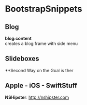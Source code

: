 # BootstrapSnippets

## Blog 

**blog:content**  
creates a blog frame with side menu 



## Slideboxes

**Second Way on the Goal is ther


## Apple - iOS - SwiftStuff

**NSHipster**:  http://nshipster.com
